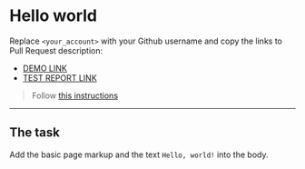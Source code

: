 # Hello world
Replace `<your_account>` with your Github username and copy the links to Pull Request description:
- [DEMO LINK](https://SamirMamedov1010.github.io/layout_hello-world/)
- [TEST REPORT LINK](https://SamirMamedov1010.github.io/layout_hello-world/report/html_report/)

> Follow [this instructions](https://mate-academy.github.io/layout_task-guideline/#how-to-solve-the-layout-tasks-on-github)
___

## The task
Add the basic page markup and the text `Hello, world!` into the body.
